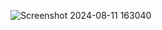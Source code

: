 ![Screenshot 2024-08-11 163040](https://github.com/user-attachments/assets/4485ddab-0ce6-4508-b966-145caa772673)
